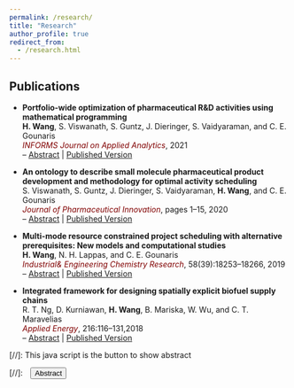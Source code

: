 ```yaml
---
permalink: /research/
title: "Research"
author_profile: true
redirect_from: 
  - /research.html
---
```



 
## Publications

* **Portfolio-wide optimization of pharmaceutical R&D activities using mathematical programming**  
**H. Wang**,  S.  Viswanath,  S.  Guntz,  J.  Dieringer,  S.  Vaidyaraman,  and  C.  E.  Gounaris  
<span style="color:maroon"> *INFORMS Journal on Applied Analytics*</span>, 2021  
– <a href="#/" onclick="visib('IJAA21')">Abstract</a> \| [Published Version](https://pubsonline.informs.org/doi/abs/10.1287/inte.2021.1074)  

<div id="IJAA21" style="display: none; text-align: justify; line-height: 1.2; border: 1px solid black; margin-left: 8%; margin-right: 0; padding: 10px; font-style: italic;" ><small>
<b>Abstract:</b> The research and development (R&D) management in any major research pharmaceutical company is constantly faced with the need to make complicated activity scheduling and resource allocation decisions, as they carry out scientific work to develop new therapeutic products. This paper describes how we develop a decision support tool that allows practitioners to determine portfolio-wide optimal schedules in a systematic, quantitative, and largely automated fashion. Our tool is based on a novel mixed-integer linear optimization model that extends archetypal multimode resource-constrained project scheduling models in order to accommodate multiple rich features that are pertinent to the Chemistry, Manufacturing, and Controls (CMC) activities carried out within the pharmaceutical R&D setting. The tool addresses this problem at the operational level, determining schedules that are optimal in light of chosen business objectives under activity sequencing, resource availability, and deadline constraints. Applying the tool on current workload data demonstrates its tractability for practical adoption. We further illustrate how, by utilizing the tool under different input instances, one may conduct various tactical analyses to assess the system’s ability to cope with sudden changes or react to shifting management priorities.
</small></div>



* **An ontology to describe small molecule pharmaceutical product development and methodology for optimal activity scheduling**  
S. Viswanath, S. Guntz, J. Dieringer, S. Vaidyaraman, **H. Wang**, and C. E. Gounaris  
<span style="color:maroon"> *Journal of Pharmaceutical Innovation*</span>, pages 1–15, 2020  
– <a href="#/" onclick="visib('JPI20')">Abstract</a> \| [Published Version](https://link.springer.com/article/10.1007/s12247-020-09505-6)  

<div id="JPI20" style="display: none; text-align: justify; line-height: 1.2; border: 1px solid black; margin-left: 8%; margin-right: 0; padding: 10px; font-style: italic;" ><small>
<b>Purpose:</b>  
This contribution is the first example of a small molecule pharmaceutical product development ontology. This ontology allows the portfolio-wide visualization of the small molecule pharmaceutical development business as a network of decisions and activities. This ontology was built not only to digitalize, rapidly access, and gain insights from prior decision-making but also to deliver input data for dynamic resource allocation via optimal scheduling of research activities subject to resource, cost, and time constraints.  

<b>Methods:</b>  
This ontology can be understood as a generic wiring diagram for small molecule product development which outlines the predecessors and successors of activities and decisions, along with needed or allowed overlap between activities. Each activity has multiple modes with direct dollars, resource consumption, and time taken to complete each mode.

<b>Results:</b>  
This generic wiring diagram was instanced for 17 portfolio assets by creating 32 specific scenarios. These scenarios were stored in an ontology as instances and served as foundational digitalized data for a host of future applications. These specific scenarios across the multiple assets served as input to the optimal resource allocation model.

<b>Conclusion:</b>  
In summary, this work describing pharmaceutical Chemistry Manufacturing and Controls (CMC) development activities and decisions is a foundational transformative project that enables full digitization of pharmaceutical CMC data, not only for optimal scheduling but also to generate heuristics on selection of research activities given development risks, a topic which has received virtually no mention in literature.

</small></div>


* **Multi-mode resource constrained project scheduling with alternative prerequisites: New models and computational studies**  
**H. Wang**,  N.  H.  Lappas,  and  C.  E.  Gounaris  
<span style="color:maroon"> *Industrial& Engineering Chemistry Research*</span>, 58(39):18253–18266, 2019  
– <a href="#/" onclick="visib('IECR19')">Abstract</a> \| [Published Version](https://pubs.acs.org/doi/abs/10.1021/acs.iecr.9b02455)  

<div id="IECR19" style="display: none; text-align: justify; line-height: 1.2; border: 1px solid black; margin-left: 8%; margin-right: 0; padding: 10px; font-style: italic;" ><small>
<b>Abstract:</b> We study the multi-mode resource constrained project scheduling problem (MRCPSP), which we generalize to account for the case of alternative prerequisite activities (MRCPSP-AP). The MRCPSP-AP arises in many real-world applications when two or more activities can serve as the required precursor to some subsequent activity, and it aims to determine not only the optimal schedule but also the optimal activity network. We propose a total of seven discrete-time models and compare their numerical tractability through comprehensive computational studies on literature benchmarks. We also extend the well-known critical path method to handle the existence of alternative prerequisites, allowing us to precalculate tight time windows for each activity. Our computational study reveals that a formulation implementing the generalized precedence relationships in a time-aggregated fashion dominates the rest, in terms of solution quality and runtime.
</small></div>


* **Integrated framework for designing spatially explicit biofuel supply chains**  
R. T. Ng, D. Kurniawan, **H. Wang**, B. Mariska, W. Wu, and C. T. Maravelias  
<span style="color:maroon"> *Applied Energy*</span>, 216:116–131,2018  
– <a href="#/" onclick="visib('ae2018')">Abstract</a> \| [Published Version](https://www.sciencedirect.com/science/article/pii/S0306261918302022)  

<div id="ae2018" style="display: none; text-align: justify; line-height: 1.2; border: 1px solid black; margin-left: 8%; margin-right: 0; padding: 10px; font-style: italic;" ><small>
<b>Abstract:</b> We present a framework that allows us to utilize high-resolution spatial data to design biomass-to-fuel supply chains. Specifically, we first present how to extract crop data from the Agricultural Model Intercomparison and Improvement Project packages, and then develop a method to combine these data with a historical cropland data layer, to generate spatial data with user-specified resolution. Next, we develop a general approach to determine the potential depot and biorefinery locations, and calculate the actual flow path distance between facilities using Geographic Information Systems methods. Since spatially explicit data lead to large-scale supply chain networks, we develop preprocessing algorithms that allow us to remove arcs that will never be used in an optimal solution, thereby reducing the size of the network under consideration. We then present a multi-period mixed-integer linear programming model that accounts for the selection of depot and biorefinery locations and their capacities, shipping and inventory planning, as well as the selection of pretreatment and conversion technologies, and transportation modes. Finally, we demonstrate the application of our framework using a case study of corn stover-to-ethanol supply chain in Wisconsin.
</small></div>




[//]: This java script is the button to show abstract
<script>
 function visib(id) {
  var x = document.getElementById(id);
  if (x.style.display === "block") {
    x.style.display = "none";
  } else {
    x.style.display = "block";
  }
}
</script>

[//]:&emsp;<button onclick="visib('polariz')" class="btn btn--inverse btn--small">Abstract</button>
